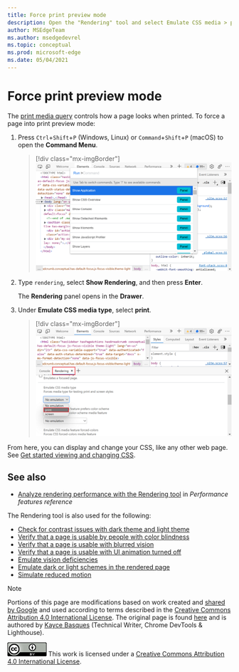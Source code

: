 ```yaml
---
title: Force print preview mode
description: Open the "Rendering" tool and select Emulate CSS media > print.
author: MSEdgeTeam
ms.author: msedgedevrel
ms.topic: conceptual
ms.prod: microsoft-edge
ms.date: 05/04/2021
---
```

<!-- Copyright Kayce Basques

   Licensed under the Apache License, Version 2.0 (the "License");
   you may not use this file except in compliance with the License.
   You may obtain a copy of the License at

       https://www.apache.org/licenses/LICENSE-2.0

   Unless required by applicable law or agreed to in writing, software
   distributed under the License is distributed on an "AS IS" BASIS,
   WITHOUT WARRANTIES OR CONDITIONS OF ANY KIND, either express or implied.
   See the License for the specific language governing permissions and
   limitations under the License.  -->
# Force print preview mode

The [print media query](https://developer.mozilla.org/docs/Web/CSS/Media_Queries/Using_media_queries) controls how a page looks when printed.  To force a page into print preview mode:

1. Press `Ctrl`+`Shift`+`P` (Windows, Linux) or `Command`+`Shift`+`P` (macOS) to open the **Command Menu**.

   > [!div class="mx-imgBorder"]
   > ![Opening the command menu](../media/print-preview-open-command-menu.png)

1. Type `rendering`, select **Show Rendering**, and then press **Enter**.

   The **Rendering** panel opens in the **Drawer**.

1. Under **Emulate CSS media type**, select **print**.

   > [!div class="mx-imgBorder"]
   > ![The Rendering panel with the print CSS media type selected](../media/print-preview-css-media-type.png)

From here, you can display and change your CSS, like any other web page.  See [Get started viewing and changing CSS](index.md).


<!-- ====================================================================== -->
## See also

* [Analyze rendering performance with the Rendering tool](../evaluate-performance/reference.md#analyze-rendering-performance-with-the-rendering-tool) in _Performance features reference_

The Rendering tool is also used for the following:

* [Check for contrast issues with dark theme and light theme](../accessibility/test-dark-mode.md)
* [Verify that a page is usable by people with color blindness](../accessibility/test-color-blindness.md)
* [Verify that a page is usable with blurred vision](../accessibility/test-blurred-vision.md)
* [Verify that a page is usable with UI animation turned off](../accessibility/test-reduced-ui-motion.md)
* [Emulate vision deficiencies](../accessibility/emulate-vision-deficiencies.md)
* [Emulate dark or light schemes in the rendered page](../accessibility/preferred-color-scheme-simulation.md)
* [Simulate reduced motion](../accessibility/reduced-motion-simulation.md)


<!-- ====================================================================== -->
> [!NOTE]
> Portions of this page are modifications based on work created and [shared by Google](https://developers.google.com/terms/site-policies) and used according to terms described in the [Creative Commons Attribution 4.0 International License](https://creativecommons.org/licenses/by/4.0).
> The original page is found [here](https://developer.chrome.com/docs/devtools/rendering/emulate-css/) and is authored by [Kayce Basques](https://developers.google.com/web/resources/contributors#kayce-basques) (Technical Writer, Chrome DevTools \& Lighthouse).

[![Creative Commons License](../../media/cc-logo/88x31.png)](https://creativecommons.org/licenses/by/4.0)
This work is licensed under a [Creative Commons Attribution 4.0 International License](https://creativecommons.org/licenses/by/4.0).
